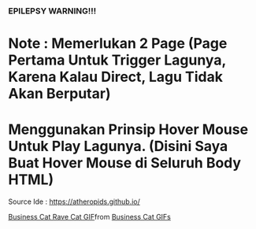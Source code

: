 ### EPILEPSY WARNING!!!
# Note : Memerlukan 2 Page (Page Pertama Untuk Trigger Lagunya, Karena Kalau Direct, Lagu Tidak Akan Berputar)
# Menggunakan Prinsip Hover Mouse Untuk Play Lagunya. (Disini Saya Buat Hover Mouse di Seluruh Body HTML)
Source Ide : https://atheropids.github.io/
<div class="tenor-gif-embed" data-postid="26442572" data-share-method="host" data-aspect-ratio="1" data-width="100%"><a href="https://tenor.com/view/business-cat-rave-cat-gif-26442572">Business Cat Rave Cat GIF</a>from <a href="https://tenor.com/search/business+cat-gifs">Business Cat GIFs</a></div> <script type="text/javascript" async src="https://tenor.com/embed.js"></script>
